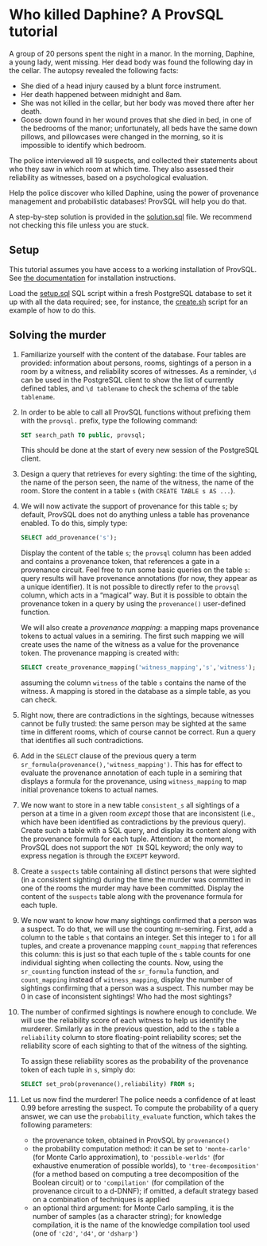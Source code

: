 Who killed Daphine? A ProvSQL tutorial
======================================

A group of 20 persons spent the night in a manor. In the morning,
Daphine, a young lady, went missing. Her dead body was found the
following day in the cellar. The autopsy revealed the following facts:

*   She died of a head injury caused by a blunt force instrument.
*   Her death happened between midnight and 8am.
*   She was not killed in the cellar, but her body was moved there after
    her death.
*   Goose down found in her wound proves that she died in bed, in one of
    the bedrooms of the manor; unfortunately, all beds have the same down
    pillows, and pillowcases were changed in the morning, so it is
    impossible to identify which bedroom.

The police interviewed all 19 suspects, and collected their statements
about who they saw in which room at which time. They also assessed their
reliability as witnesses, based on a psychological evaluation.

Help the police discover who killed Daphine, using the power of
provenance management and probabilistic databases! ProvSQL will help you
do that.

A step-by-step solution is provided in the [solution.sql](solution.sql)
file. We recommend not checking this file unless you are stuck.


Setup
-----

This tutorial assumes you have access to a working installation of
ProvSQL. See [the
documentation](https://github.com/PierreSenellart/provsql/) for
installation instructions.

Load the [setup.sql](setup.sql) SQL script within a fresh PostgreSQL
database to set it up with all the data required; see, for instance, the
[create.sh](create.sh) script for an example of how to do this.

Solving the murder
------------------

1.   Familiarize yourself with the content of the database. Four tables
     are provided: information about persons, rooms, sightings of a
     person in a room by a witness, and reliability scores of witnesses.
     As a reminder, `\d` can be used in the PostgreSQL client
     to show the list of currently defined tables, and `\d tablename` to check
     the schema of the table `tablename`.

1.   In order to be able to call all ProvSQL functions without prefixing
     them with the `provsql.` prefix, type the following command:
     ```sql
     SET search_path TO public, provsql;
     ```
     This should be done at the start of every new session of the
     PostgreSQL client.

1.   Design a query that retrieves for every sighting: the time of the
     sighting, the name of the person seen, the name of the witness, the
     name of the room. Store the content in a table `s` (with `CREATE
     TABLE s AS ...`).

1.   We will now activate the support of provenance for this table `s`;
     by default, ProvSQL does not do anything unless a table has
     provenance enabled. To do this, simply type:
     ```sql
     SELECT add_provenance('s');
     ```
     Display the content of the table `s`; the `provsql` column has been
     added and contains a provenance token, that references a gate in a
     provenance circuit. Feel free to run some basic queries on the table
     `s`: query results will have provenance annotations (for now, they
     appear as a unique identifier). It is not possible to directly refer
     to the `provsql` column, which acts in a “magical” way. But it is
     possible to obtain the provenance token in a query by using the
     `provenance()` user-defined function.

     We will also create a *provenance mapping*: a mapping maps provenance
     tokens to actual values in a semiring. The first such mapping we
     will create uses the name of the witness as a value for the
     provenance token. The provenance mapping is created with:
     ```sql
     SELECT create_provenance_mapping('witness_mapping','s','witness');
     ```
     assuming the column `witness` of the table `s` contains the name of
     the witness. A mapping is stored in the database as a simple table,
     as you can check.

1.   Right now, there are contradictions in the sightings, because
     witnesses cannot be fully trusted: the same person may be
     sighted at the same time in different rooms, which of course cannot
     be correct. Run a query that identifies all such contradictions.

1.   Add in the `SELECT` clause of the previous query a term
     `sr_formula(provenance(),'witness_mapping')`. This has for effect to
     evaluate the provenance annotation of each tuple in a semiring that
     displays a formula for the provenance, using `witness_mapping` to
     map initial provenance tokens to actual names.

1.   We now want to store in a new table `consistent_s` all sightings of
     a person at a time in a given room *except* those that are
     inconsistent (i.e., which have been identified as contradictions by
     the previous query). Create such a table with a SQL query, and
     display its content along with the provenance formula for each
     tuple. Attention: at the moment, ProvSQL does not support the `NOT IN`
     SQL keyword; the only way to express negation is through
     the `EXCEPT` keyword.

1.   Create a `suspects` table containing all distinct persons that were
     sighted (in a consistent sighting) during the time the murder was committed in
     one of the rooms the murder may have been committed. Display the
     content of the `suspects` table along with the provenance formula
     for each tuple.

1.   We now want to know how many sightings confirmed that a person was a
     suspect. To do that, we will use the counting m-semiring. First, add a
     column to the table `s` that contains an integer. Set this integer
     to `1` for all tuples, and create a provenance mapping
     `count_mapping` that references this column: this is just so that
     each tuple of the `s` table counts for one individual sighting when
     collecting the counts. Now, using the `sr_counting` function instead of
     the `sr_formula` function, and `count_mapping` instead of
     `witness_mapping`, display the number of sightings confirming that a
     person was a suspect. This number may be 0 in case of inconsistent
     sightings! Who had the most sightings?

1.   The number of confirmed sightings is nowhere enough to conclude. We
     will use the reliability score of each witness to help us identify
     the murderer. Similarly as in the previous question, add to the `s`
     table a `reliability` column to store floating-point reliability
     scores; set the reliability score of each sighting to that of the
     witness of the sighting.

     To assign these reliability scores as the probability of the
     provenance token of each tuple in `s`, simply do:
     ```sql
     SELECT set_prob(provenance(),reliability) FROM s;
     ```

1.   Let us now find the murderer! The police needs a confidence of at
     least 0.99 before arresting the suspect. To compute the probability
     of a query answer, we can use the `probability_evaluate` function, which
     takes the following parameters:

     *   the provenance token, obtained in ProvSQL by `provenance()`
     *   the probability computation method: it can be set to `'monte-carlo'`
         (for Monte Carlo approximation), to `'possible-worlds'` (for
         exhaustive enumeration of possible worlds), to
         `'tree-decomposition'` (for a method based on computing a tree
         decomposition of the Boolean circuit) or to
        `'compilation'` (for compilation of the provenance circuit to a
         d-DNNF); if omitted, a default strategy based on a combination
         of techniques is applied
     *   an optional third argument: for Monte Carlo sampling, it is the
         number of samples (as a character string);
         for knowledge compilation, it is the name of the
         knowledge compilation tool used (one of `'c2d'`, `'d4'`, or `'dsharp'`)
